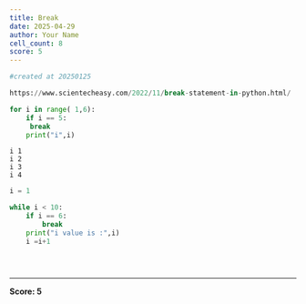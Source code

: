 ```yaml
---
title: Break
date: 2025-04-29
author: Your Name
cell_count: 8
score: 5
---
```


```python
#created at 20250125
```


```python
https://www.scientecheasy.com/2022/11/break-statement-in-python.html/
```


```python
for i in range( 1,6):
    if i == 5:
     break
    print("i",i)
```

    i 1
    i 2
    i 3
    i 4



```python
i = 1
```


```python
while i < 10:
    if i == 6:
        break
    print("i value is :",i)
    i =i+1
```


```python

```


```python

```


```python

```


---
**Score: 5**